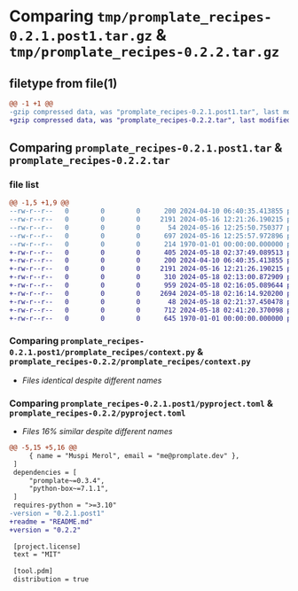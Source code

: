 # Comparing `tmp/promplate_recipes-0.2.1.post1.tar.gz` & `tmp/promplate_recipes-0.2.2.tar.gz`

## filetype from file(1)

```diff
@@ -1 +1 @@
-gzip compressed data, was "promplate_recipes-0.2.1.post1.tar", last modified: Thu May 16 12:25:57 2024, max compression
+gzip compressed data, was "promplate_recipes-0.2.2.tar", last modified: Sat May 18 02:41:20 2024, max compression
```

## Comparing `promplate_recipes-0.2.1.post1.tar` & `promplate_recipes-0.2.2.tar`

### file list

```diff
@@ -1,5 +1,9 @@
--rw-r--r--   0        0        0      200 2024-04-10 06:40:35.413855 promplate_recipes-0.2.1.post1/promplate_recipes/__init__.py
--rw-r--r--   0        0        0     2191 2024-05-16 12:21:26.190215 promplate_recipes-0.2.1.post1/promplate_recipes/context.py
--rw-r--r--   0        0        0       54 2024-05-16 12:25:50.750377 promplate_recipes-0.2.1.post1/promplate_recipes/version.py
--rw-r--r--   0        0        0      697 2024-05-16 12:25:57.972896 promplate_recipes-0.2.1.post1/pyproject.toml
--rw-r--r--   0        0        0      214 1970-01-01 00:00:00.000000 promplate_recipes-0.2.1.post1/PKG-INFO
+-rw-r--r--   0        0        0      405 2024-05-18 02:37:49.089513 promplate_recipes-0.2.2/README.md
+-rw-r--r--   0        0        0      200 2024-04-10 06:40:35.413855 promplate_recipes-0.2.2/promplate_recipes/__init__.py
+-rw-r--r--   0        0        0     2191 2024-05-16 12:21:26.190215 promplate_recipes-0.2.2/promplate_recipes/context.py
+-rw-r--r--   0        0        0      310 2024-05-18 02:13:00.872909 promplate_recipes-0.2.2/promplate_recipes/functional/_common.py
+-rw-r--r--   0        0        0      959 2024-05-18 02:16:05.089644 promplate_recipes-0.2.2/promplate_recipes/functional/component.py
+-rw-r--r--   0        0        0     2694 2024-05-18 02:16:14.920200 promplate_recipes-0.2.2/promplate_recipes/functional/node.py
+-rw-r--r--   0        0        0       48 2024-05-18 02:21:37.450478 promplate_recipes-0.2.2/promplate_recipes/version.py
+-rw-r--r--   0        0        0      712 2024-05-18 02:41:20.370098 promplate_recipes-0.2.2/pyproject.toml
+-rw-r--r--   0        0        0      645 1970-01-01 00:00:00.000000 promplate_recipes-0.2.2/PKG-INFO
```

### Comparing `promplate_recipes-0.2.1.post1/promplate_recipes/context.py` & `promplate_recipes-0.2.2/promplate_recipes/context.py`

 * *Files identical despite different names*

### Comparing `promplate_recipes-0.2.1.post1/pyproject.toml` & `promplate_recipes-0.2.2/pyproject.toml`

 * *Files 16% similar despite different names*

```diff
@@ -5,15 +5,16 @@
     { name = "Muspi Merol", email = "me@promplate.dev" },
 ]
 dependencies = [
     "promplate~=0.3.4",
     "python-box~=7.1.1",
 ]
 requires-python = ">=3.10"
-version = "0.2.1.post1"
+readme = "README.md"
+version = "0.2.2"
 
 [project.license]
 text = "MIT"
 
 [tool.pdm]
 distribution = true
```

